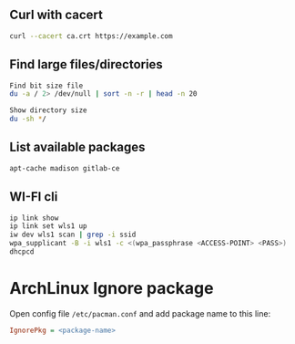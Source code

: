 
## Curl with cacert
```bash
curl --cacert ca.crt https://example.com
```

## Find large files/directories
```bash
Find bit size file
du -a / 2> /dev/null | sort -n -r | head -n 20

Show directory size
du -sh */
```

## List available packages
```bash
apt-cache madison gitlab-ce
```

## WI-FI cli

```bash
ip link show
ip link set wls1 up
iw dev wls1 scan | grep -i ssid
wpa_supplicant -B -i wls1 -c <(wpa_passphrase <ACCESS-POINT> <PASS>)
dhcpcd
```

# ArchLinux Ignore package

Open config file `/etc/pacman.conf` and add package name to this line:
```ini
IgnorePkg = <package-name>
```
